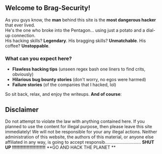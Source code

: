 ## Welcome to Brag-Security! 
As you guys know, the **man** behind this site is the **most dangerous hacker** that ever lived.  
He's the one who broke into the Pentagon... using just a potato and a dial-up connection.  
His hacking skills? **Legendary**. His bragging skills? **Unmatchable**. His coffee? **Unstoppable**.

### What can you expect here?
- **Flawless hacking tips** (unseen regex bash one liners to find crits, obviously)
- **Hilarious bug bounty stories** (don't worry, no egos were harmed)
- **Failure stories** (of the companies that I hacked, lol)
  
So sit back, relax, and enjoy the writeups. **And of course**:

## Disclaimer
Do not attempt to violate the law with anything contained here. If you planned to use the content for illegal purpose, then please leave this site immediately! We will not be responsible for your any illegal actions. Neither administration of this website, the authors of this material, or anyone else affiliated in any way, is going to accept responsib.............................
				**SHUT UP !!!!!!!!!!!!!!!!!!!!!!!**
				**GO AND HACK THE PLANET **

